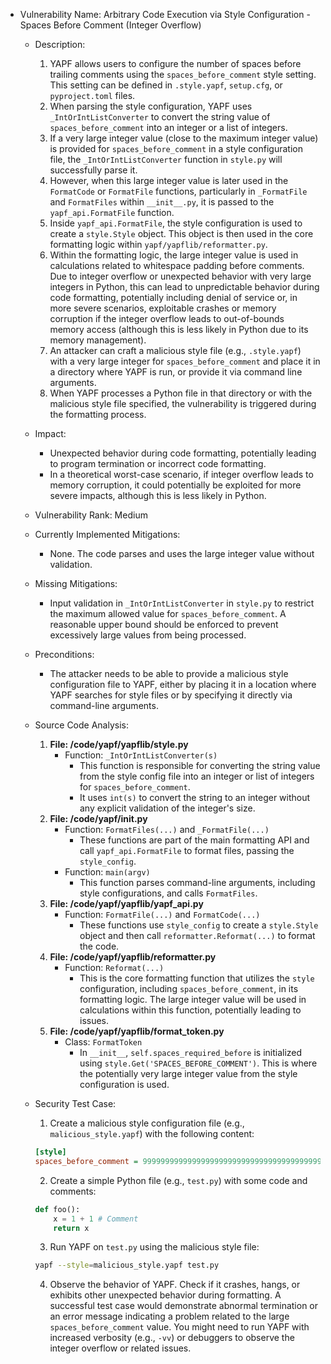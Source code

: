 - Vulnerability Name: Arbitrary Code Execution via Style Configuration - Spaces Before Comment (Integer Overflow)
  - Description:
    1. YAPF allows users to configure the number of spaces before trailing comments using the `spaces_before_comment` style setting. This setting can be defined in `.style.yapf`, `setup.cfg`, or `pyproject.toml` files.
    2. When parsing the style configuration, YAPF uses `_IntOrIntListConverter` to convert the string value of `spaces_before_comment` into an integer or a list of integers.
    3. If a very large integer value (close to the maximum integer value) is provided for `spaces_before_comment` in a style configuration file, the `_IntOrIntListConverter` function in `style.py` will successfully parse it.
    4. However, when this large integer value is later used in the `FormatCode` or `FormatFile` functions, particularly in `_FormatFile` and `FormatFiles` within `__init__.py`, it is passed to the `yapf_api.FormatFile` function.
    5. Inside `yapf_api.FormatFile`, the style configuration is used to create a `style.Style` object. This object is then used in the core formatting logic within `yapf/yapflib/reformatter.py`.
    6. Within the formatting logic, the large integer value is used in calculations related to whitespace padding before comments. Due to integer overflow or unexpected behavior with very large integers in Python, this can lead to unpredictable behavior during code formatting, potentially including denial of service or, in more severe scenarios, exploitable crashes or memory corruption if the integer overflow leads to out-of-bounds memory access (although this is less likely in Python due to its memory management).
    7. An attacker can craft a malicious style file (e.g., `.style.yapf`) with a very large integer for `spaces_before_comment` and place it in a directory where YAPF is run, or provide it via command line arguments.
    8. When YAPF processes a Python file in that directory or with the malicious style file specified, the vulnerability is triggered during the formatting process.
  - Impact:
    - Unexpected behavior during code formatting, potentially leading to program termination or incorrect code formatting.
    - In a theoretical worst-case scenario, if integer overflow leads to memory corruption, it could potentially be exploited for more severe impacts, although this is less likely in Python.
  - Vulnerability Rank: Medium
  - Currently Implemented Mitigations:
    - None. The code parses and uses the large integer value without validation.
  - Missing Mitigations:
    - Input validation in `_IntOrIntListConverter` in `style.py` to restrict the maximum allowed value for `spaces_before_comment`. A reasonable upper bound should be enforced to prevent excessively large values from being processed.
  - Preconditions:
    - The attacker needs to be able to provide a malicious style configuration file to YAPF, either by placing it in a location where YAPF searches for style files or by specifying it directly via command-line arguments.
  - Source Code Analysis:
    1. **File: /code/yapf/yapflib/style.py**
       - Function: `_IntOrIntListConverter(s)`
         - This function is responsible for converting the string value from the style config file into an integer or list of integers for `spaces_before_comment`.
         - It uses `int(s)` to convert the string to an integer without any explicit validation of the integer's size.
    2. **File: /code/yapf/__init__.py**
       - Function: `FormatFiles(...)` and `_FormatFile(...)`
         - These functions are part of the main formatting API and call `yapf_api.FormatFile` to format files, passing the `style_config`.
       - Function: `main(argv)`
         - This function parses command-line arguments, including style configurations, and calls `FormatFiles`.
    3. **File: /code/yapf/yapflib/yapf_api.py**
       - Function: `FormatFile(...)` and `FormatCode(...)`
         - These functions use `style_config` to create a `style.Style` object and then call `reformatter.Reformat(...)` to format the code.
    4. **File: /code/yapf/yapflib/reformatter.py**
       - Function: `Reformat(...)`
         - This is the core formatting function that utilizes the `style` configuration, including `spaces_before_comment`, in its formatting logic. The large integer value will be used in calculations within this function, potentially leading to issues.
    5. **File: /code/yapf/yapflib/format_token.py**
       - Class: `FormatToken`
         - In `__init__`, `self.spaces_required_before` is initialized using `style.Get('SPACES_BEFORE_COMMENT')`. This is where the potentially very large integer value from the style configuration is used.

  - Security Test Case:
    1. Create a malicious style configuration file (e.g., `malicious_style.yapf`) with the following content:
    ```ini
    [style]
    spaces_before_comment = 9999999999999999999999999999999999999999999999999999999999999999999999999999999999999999999999999999999999999999999999999999999999999999999999999999999999999999999999999999999999999999999999999999999999999999999999999999999999999999999999999999999999999999
    ```
    2. Create a simple Python file (e.g., `test.py`) with some code and comments:
    ```python
    def foo():
        x = 1 + 1 # Comment
        return x
    ```
    3. Run YAPF on `test.py` using the malicious style file:
    ```bash
    yapf --style=malicious_style.yapf test.py
    ```
    4. Observe the behavior of YAPF. Check if it crashes, hangs, or exhibits other unexpected behavior during formatting. A successful test case would demonstrate abnormal termination or an error message indicating a problem related to the large `spaces_before_comment` value. You might need to run YAPF with increased verbosity (e.g., `-vv`) or debuggers to observe the integer overflow or related issues.